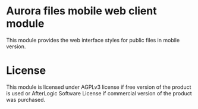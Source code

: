 # Aurora files mobile web client module
This module provides the web interface styles for public files in mobile version.

# License
This module is licensed under AGPLv3 license if free version of the product is used or AfterLogic Software License if commercial version of the product was purchased.